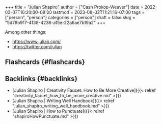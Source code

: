 +++
title = "Julian Shapiro"
author = ["Cash Prokop-Weaver"]
date = 2022-02-07T16:20:00-08:00
lastmod = 2023-08-02T11:21:16-07:00
tags = ["person", "person"]
categories = ["person"]
draft = false
slug = "5d78b917-4138-4236-a15e-22a6ae7b19a2"
+++

Among other things:

-   <https://www.julian.com/>
-   <https://twitter.com/julian>


## Flashcards {#flashcards}


## Backlinks {#backlinks}

-   [Julian Shapiro | Creativity Faucet: How to Be More Creative]({{< relref "creativity_faucet_how_to_be_more_creative.md" >}})
-   [Julian Shapiro | Writing Well Handbook]({{< relref "julian_shapiro_writing_well_handbook.md" >}})
-   [Julian Shapiro | How to Punctuate]({{< relref "shapiroHowPunctuate.md" >}})
